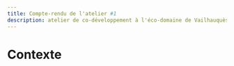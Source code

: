 ```yaml
---
title: Compte-rendu de l'atelier #1
description: atelier de co-développement à l'éco-domaine de Vailhauquès
---
```


# Contexte  



